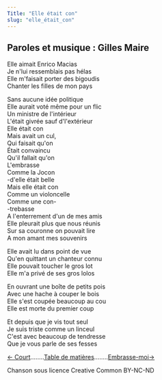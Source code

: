 ```yaml
---
Title: "Elle était con"
slug: "elle_était_con"
---
```


##  Paroles et musique : Gilles Maire
  
Elle aimait Enrico Macias  
Je n'lui ressemblais pas hélas  
Elle m'faisait porter des bigoudis  
Chanter les filles de mon pays  
  
Sans aucune idée politique  
Elle aurait voté même pour un flic  
Un ministre de l'intérieur  
L'était givrée sauf d'l'extérieur  
Elle était con  
Mais avait un cul,  
Qui faisait qu'on  
Était convaincu  
Qu'il fallait qu'on  
L'embrasse  
Comme la Jocon  
-d'elle était belle  
Mais elle était con  
Comme un violoncelle  
Comme une con-  
-trebasse  
A l'enterrement d'un de mes amis  
Elle pleurait plus que nous réunis  
Sur sa couronne on pouvait lire  
A mon amant mes souvenirs  
  
Elle avait lu dans point de vue  
Qu'en quittant un chanteur connu  
Elle pouvait toucher le gros lot  
Elle m'a privé de ses gros lolos  
  
En ouvrant une boîte de petits pois  
Avec une hache à couper le bois  
Elle s'est coupée beaucoup au cou  
Elle est morte du premier coup  
  
Et depuis que je vis tout seul  
Je suis triste comme un linceul  
C'est avec beaucoup de tendresse  
Que je vous parle de ses fesses  


[← Court](../court)........[Table de matières](..)........[Embrasse-moi→](../embrasse-moi)


Chanson sous licence Creative Common BY-NC-ND
